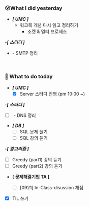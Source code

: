 ### 😮What I did yesterday


- ***[ UMC ]***
  - 워크북 개념 다시 읽고 정리하기
    - 소켓 & 멀티 프로세스 

-***[ 스터디 ]***
  - <network> - SMTP 정리

<br>

###  🤔 What to do today

- ***[ UMC ]***
  - [x] Server 스터디 진행 (pm 10:00 ~)

-***[ 스터디 ]***
  - [ ] <entwork> - DNS 정리

- ***[ DB ]***
  - [ ] SQL 문제 풀기
  - [ ] SQL 강의 듣기

-***[ 알고리즘 ]***
  - [ ] Greedy (part1) 강의 듣기
  - [ ] Greedy (part2) 강의 듣기

- **[ 문제해결기법 TA ]**
  - [ ] [0921] In-Class-disussion 채점

  
- [x] TIL 쓰기
    
  <br>

